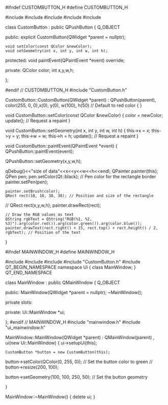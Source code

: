 #ifndef CUSTOMBUTTON_H
#define CUSTOMBUTTON_H

#include <QPushButton>
#include <QPainter>
#include <QColor>
#include <QPen>
#include <QDebug>

class CustomButton : public QPushButton {
    Q_OBJECT

public:
    explicit CustomButton(QWidget *parent = nullptr);

    void setColor(const QColor &newColor);
    void setGeometry(int x, int y, int w, int h);


protected:
    void paintEvent(QPaintEvent *event) override;

private:
    QColor color;
    int x,y,w,h;

};

#endif // CUSTOMBUTTON_H
#include "CustomButton.h"

CustomButton::CustomButton(QWidget *parent)
    : QPushButton(parent), color(255, 0, 0),x(0), y(0), w(100), h(50)  // Default to red color
{
}

void CustomButton::setColor(const QColor &newColor) {
    color = newColor;
    update(); // Request a repaint
}

void CustomButton::setGeometry(int x, int y, int w, int h) {
    this->x = x;
    this->y = y;
    this->w = w;
    this->h = h;
    update(); // Request a repaint
}


void CustomButton::paintEvent(QPaintEvent *event) {
    QPushButton::paintEvent(event);

   QPushButton::setGeometry(x,y,w,h);

   qDebug()<<"size of data"<<x<<y<<w<<h<<endl;
    QPainter painter(this);
    QPen pen;
    pen.setColor(Qt::black); // Pen color for the rectangle border
    painter.setPen(pen);

    painter.setBrush(color);
    QRect rect(10, 10, 30, 30); // Position and size of the rectangle
   // QRect rect(x,y,w,h);
    painter.drawRect(rect);

    // Draw the RGB values as text
    QString rgbText = QString("RGB(%1, %2, %3)").arg(color.red()).arg(color.green()).arg(color.blue());
    painter.drawText(rect.right() + 15, rect.top() + rect.height() / 2, rgbText); // Position of the text

}

#ifndef MAINWINDOW_H
#define MAINWINDOW_H

#include <QMainWindow>
#include <QPainter>
#include <QPen>
#include "CustomButton.h"
#include <QDebug>
QT_BEGIN_NAMESPACE
namespace Ui { class MainWindow; }
QT_END_NAMESPACE

class MainWindow : public QMainWindow
{
    Q_OBJECT

public:
    MainWindow(QWidget *parent = nullptr);
    ~MainWindow();


private slots:

private:
    Ui::MainWindow *ui;

};
#endif // MAINWINDOW_H
#include "mainwindow.h"
#include "ui_mainwindow.h"

MainWindow::MainWindow(QWidget *parent)
    : QMainWindow(parent)
    , ui(new Ui::MainWindow)
{
    ui->setupUi(this);

    CustomButton *button = new CustomButton(this);
   button->setColor(QColor(0, 255, 0)); // Set the button color to green
   // button->resize(200, 100);

   button->setGeometry(100, 100, 250, 50); // Set the button geometry



}

MainWindow::~MainWindow() {
    delete ui;
}

